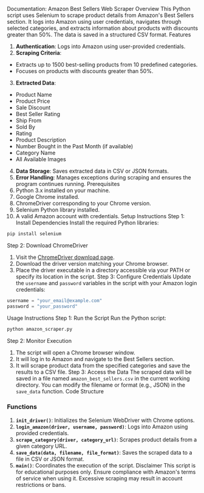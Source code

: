 Documentation: Amazon Best Sellers Web Scraper
Overview
This Python script uses Selenium to scrape product details from Amazon's Best Sellers section. It logs into Amazon using user credentials, navigates through selected categories, and extracts information about products with discounts greater than 50%. The data is saved in a structured CSV format.
Features
1. **Authentication**: Logs into Amazon using user-provided credentials.
2. **Scraping Criteria**:
- Extracts up to 1500 best-selling products from 10 predefined categories.
- Focuses on products with discounts greater than 50%.
3. **Extracted Data**:
- Product Name
- Product Price
- Sale Discount
- Best Seller Rating
- Ship From
- Sold By
- Rating
- Product Description
- Number Bought in the Past Month (if available)
- Category Name
- All Available Images
4. **Data Storage**: Saves extracted data in CSV or JSON formats.
5. **Error Handling**: Manages exceptions during scraping and ensures the program continues running.
Prerequisites
1. Python 3.x installed on your machine.
2. Google Chrome installed.
3. ChromeDriver corresponding to your Chrome version.
4. Selenium Python library installed.
5. A valid Amazon account with credentials.
Setup Instructions
Step 1: Install Dependencies
Install the required Python libraries:
```bash
pip install selenium
```
Step 2: Download ChromeDriver
1. Visit the [ChromeDriver download page](https://chromedriver.chromium.org/downloads).
2. Download the driver version matching your Chrome browser.
3. Place the driver executable in a directory accessible via your PATH or specify its location in the script.
Step 3: Configure Credentials
Update the `username` and `password` variables in the script with your Amazon login credentials:
```python
username = "your_email@example.com"
password = "your_password"
```
Usage Instructions
Step 1: Run the Script
Run the Python script:
```bash
python amazon_scraper.py
```
Step 2: Monitor Execution
1. The script will open a Chrome browser window.
2. It will log in to Amazon and navigate to the Best Sellers section.
3. It will scrape product data from the specified categories and save the results to a CSV file.
Step 3: Access the Data
The scraped data will be saved in a file named `amazon_best_sellers.csv` in the current working directory. You can modify the filename or format (e.g., JSON) in the `save_data` function.
Code Structure
### Functions
1. **`init_driver()`**: Initializes the Selenium WebDriver with Chrome options.
2. **`login_amazon(driver, username, password)`**: Logs into Amazon using provided credentials.
3. **`scrape_category(driver, category_url)`**: Scrapes product details from a given category URL.
4. **`save_data(data, filename, file_format)`**: Saves the scraped data to a file in CSV or JSON format.
5. **`main()`**: Coordinates the execution of the script.
Disclaimer
This script is for educational purposes only. Ensure compliance with Amazon's terms of service when using it. Excessive scraping may result in account restrictions or bans.

